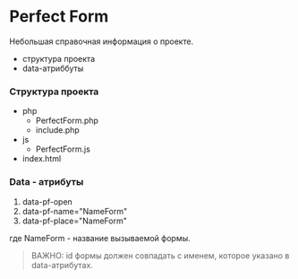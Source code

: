 # Perfect Form
Небольшая справочная информация о проекте.

* структура проекта
* data-атриббуты 

### Структура проекта
* php 
    * PerfectForm.php
    * include.php
* js
    * PerfectForm.js
 * index.html

### Data - атрибуты

1. data-pf-open 
2. data-pf-name="NameForm"
3. data-pf-place="NameForm"

где NameForm - название вызываемой формы. 

> ВАЖНО: id формы должен совпадать с именем, которое указано 
в data-атрибутах.


